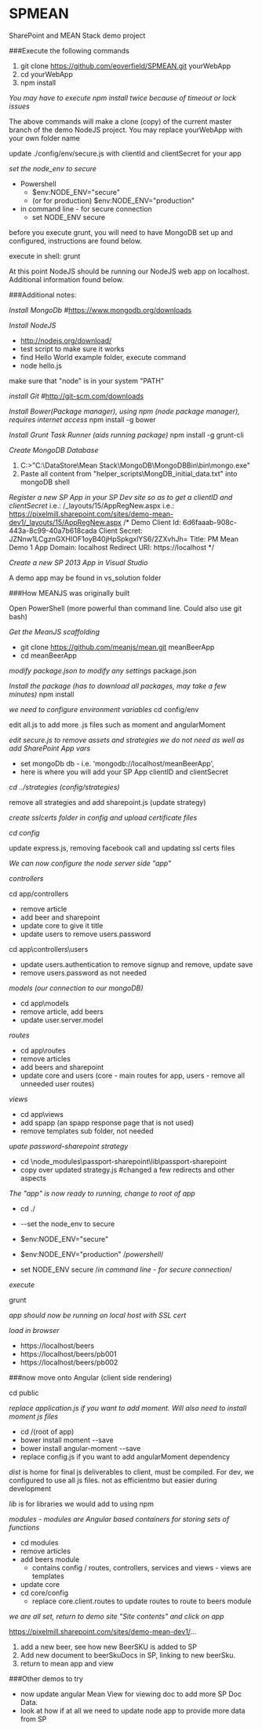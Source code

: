 SPMEAN
============

SharePoint and MEAN Stack demo project

###Execute the following commands
1. git clone https://github.com/eoverfield/SPMEAN.git yourWebApp
2. cd yourWebApp
3. npm install

*You may have to execute npm install twice because of timeout or lock issues*

The above commands will make a clone (copy) of the current master branch of the demo NodeJS project. You may replace yourWebApp with your own folder name

update ./config/env/secure.js with clientId and clientSecret for your app

*set the node_env to secure*
* Powershell
  * $env:NODE_ENV="secure"
  * (or for production) $env:NODE_ENV="production"
* in command line - for secure connection
  * set NODE_ENV secure

before you execute grunt, you will need to have MongoDB set up and configured, instructions are found below.

execute in shell: grunt

At this point NodeJS should be running our NodeJS web app on localhost. Additional information found below.


###Additional notes:

*Install MongoDb*
	#https://www.mongodb.org/downloads


	
*Install NodeJS*
* http://nodejs.org/download/
* test script to make sure it works
* find Hello World example folder, execute command
* node hello.js

make sure that "node" is in your system "PATH"



*install Git*
	#http://git-scm.com/downloads
	
*Install Bower(Package manager), using npm (node package manager), requires internet access*
npm install -g bower

*Install Grunt Task Runner (aids running package)*
npm install -g grunt-cli



*Create MongoDB Database*
1. C:\>"C:\DataStore\Mean Stack\MongoDB\MongoDBBin\bin\mongo.exe"
2. Paste all content from "helper_scripts\MongDB_initial_data.txt" into mongoDB shell


	
*Register a new SP App in your SP Dev site so as to get a clientID and clientSecret*
i.e.: /_layouts/15/AppRegNew.aspx
i.e.: https://pixelmill.sharepoint.com/sites/demo-mean-dev1/_layouts/15/AppRegNew.aspx
	/* Demo 
	Client Id:   	6d6faaab-908c-443a-8c99-40a7b618cada
	Client Secret:   	JZNnw1LCgznGXHIOF1oyB40jHpSpkgxlYS6/2ZXvhJh=
	Title:   	PM Mean Demo 1
	App Domain:   	localhost
	Redirect URI:   	https://localhost
	*/
		
*Create a new SP 2013 App in Visual Studio*

A demo app may be found in vs_solution folder


###How MEANJS was originally built

Open PowerShell (more powerful than command line. Could also use git bash)

*Get the MeanJS scaffolding*
* git clone https://github.com/meanjs/mean.git meanBeerApp
* cd meanBeerApp

*modify package.json to modify any settings*
package.json 

*Install the package (has to download all packages, may take a few minutes)*
npm install



*we need to configure environment variables*
cd config/env

edit all.js to add more .js files such as moment and angularMoment

*edit secure.js to remove assets and strategies we do not need as well as add SharePoint App vars*
* set mongoDb db - i.e. 'mongodb://localhost/meanBeerApp',
* here is where you will add your SP App clientID and clientSecret

	
*cd ../strategies (config/strategies)*

remove all strategies and add sharepoint.js (update strategy)


*create sslcerts folder in config and upload certificate files*


*cd config*

update express.js, removing facebook call and updating ssl certs files



*We can now configure the node server side "app"*

*controllers*

cd app/controllers

* remove article
* add beer and sharepoint
* update core to give it title
* update users to remove users.password

cd app\controllers\users

* update users.authentication to remove signup and remove, update save
* remove users.password as not needed


*models (our connection to our mongoDB)*
* cd app\models
* remove article, add beers
* update user.server.model


*routes*
* cd app\routes
* remove articles
* add beers and sharepoint
* update core and users (core - main routes for app, users - remove all unneeded user routes)



*views*
* cd app\views
* add spapp (an spapp response page that is not used)
* remove templates sub folder, not needed



*upate password-sharepoint strategy*
* cd \node_modules\passport-sharepoint\lib\passport-sharepoint
* copy over updated strategy.js #changed a few redirects and other aspects

*The "app" is now ready to running, change to root of app*
* cd ./ 
* --set the node_env to secure
* $env:NODE_ENV="secure"

* $env:NODE_ENV="production" /*powershell*/
* set NODE_ENV secure /*in command line - for secure connection*/

*execute*

grunt


*app should now be running on local host with SSL cert*

*load in browser*

* https://localhost/beers
* https://localhost/beers/pb001
* https://localhost/beers/pb002



###now move onto Angular (client side rendering)

cd public

*replace application.js if you want to add moment. Will also need to install moment js files*
* cd /(root of app)
* bower install moment --save
* bower install angular-moment --save
* replace config.js if you want to add angularMoment dependency


*dist* is home for final js deliverables to client, must be compiled. For dev, we configured to use all js files. not as efficientmo but easier during development

*lib* is for libraries we would add to using npm


*modules - modules are Angular based containers for storing sets of functions*
* cd modules
* remove articles
* add beers module
  * contains config / routes, controllers, services and views - views are templates
* update core
* cd core/config
  * replace core.client.routes to update routes to route to beers module
	
	
	
*we are all set, return to demo site "Site contents" and click on app*

https://pixelmill.sharepoint.com/sites/demo-mean-dev1/...

1. add a new beer, see how new BeerSKU is added to SP
2. Add new document to beerSkuDocs in SP, linking to new beerSku.
3. return to mean app and view


###Other demos to try

* now update angular Mean View for viewing doc to add more SP Doc Data.
* look at how if at all we need to update node app to provide more data from SP